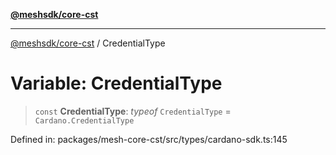 [**@meshsdk/core-cst**](../README.md)

***

[@meshsdk/core-cst](../globals.md) / CredentialType

# Variable: CredentialType

> `const` **CredentialType**: *typeof* `CredentialType` = `Cardano.CredentialType`

Defined in: packages/mesh-core-cst/src/types/cardano-sdk.ts:145
